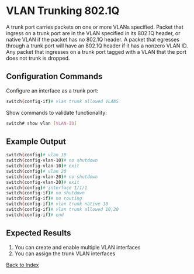 # VLAN Trunking 802.1Q 

A trunk port carries packets on one or more VLANs specified. Packet that ingress on a trunk port are in the VLAN specified in its 802.1Q header, or native VLAN if the packet has no 802.1Q header. A packet that egresses through a trunk port will have an 802.1Q header if it has a nonzero VLAN ID. Any packet that ingresses on a trunk port tagged with a VLAN that the port does not trunk is dropped. 

## Configuration Commands

Configure an interface as a trunk port: 

```bash
switch(config-if)# vlan trunk allowed VLANS
```

Show commands to validate functionality:  

```bash
switch# show vlan [VLAN-ID]
```

## Example Output 

```bash
switch(config)# vlan 10
switch(config-vlan-10)# no shutdown
switch(config-vlan-10)# exit
switch(config)# vlan 20
switch(config-vlan-20)# no shutdown
switch(config-vlan-20)# exit
switch(config)# interface 1/1/1
switch(config-if)# no shutdown
switch(config-if)# no routing
switch(config-if)# vlan trunk native 10
switch(config-if)# vlan trunk allowed 10,20
switch(config-if)# end
```

## Expected Results 

1. You can create and enable multiple VLAN interfaces 
2. You can assign the trunk VLAN interfaces


[Back to Index](../index_aruba.md)